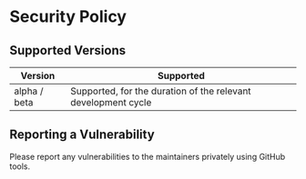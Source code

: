 # Security Policy

## Supported Versions

| Version | Supported          |
| ------- | ------------------ |
| alpha / beta | Supported, for the duration of the relevant development cycle |

## Reporting a Vulnerability

Please report any vulnerabilities to the maintainers privately using GitHub tools.
